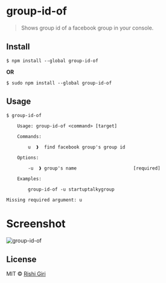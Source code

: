 # group-id-of

> Shows group id of a facebook group in your console.

## Install

```
$ npm install --global group-id-of
```
__OR__

```
$ sudo npm install --global group-id-of
```
## Usage

```
$ group-id-of

	Usage: group-id-of <command> [target]

	Commands:

		u  ❱  find facebook group's group id

	Options:

		-u  ❱ group's name                     [required]

	Examples:

		group-id-of -u startuptalkygroup

Missing required argument: u
```

# Screenshot

![group-id-of](http://rishigiri.com/github/gio.png)

## License

MIT © [Rishi Giri](http://rishigiri.com)
